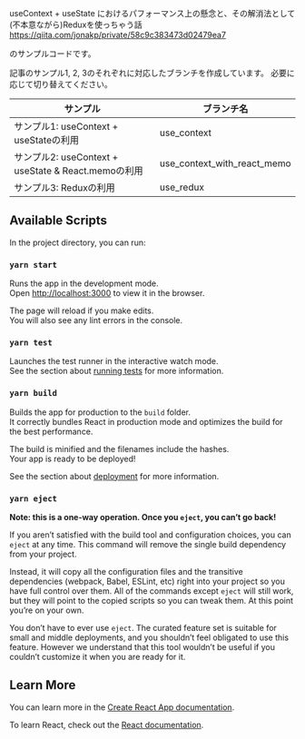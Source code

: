 useContext + useState におけるパフォーマンス上の懸念と、その解消法として(不本意ながら)Reduxを使っちゃう話
https://qiita.com/jonakp/private/58c9c383473d02479ea7

のサンプルコードです。

記事のサンプル1, 2, 3のそれぞれに対応したブランチを作成しています。
必要に応じて切り替えてください。

|  サンプル  |  ブランチ名  |
| ---- | ---- |
|  サンプル1: useContext + useStateの利用  |  use_context  |
|  サンプル2: useContext + useState & React.memoの利用  |  use_context_with_react_memo  |
|  サンプル3: Reduxの利用  |  use_redux  |

## Available Scripts

In the project directory, you can run:

### `yarn start`

Runs the app in the development mode.<br />
Open [http://localhost:3000](http://localhost:3000) to view it in the browser.

The page will reload if you make edits.<br />
You will also see any lint errors in the console.

### `yarn test`

Launches the test runner in the interactive watch mode.<br />
See the section about [running tests](https://facebook.github.io/create-react-app/docs/running-tests) for more information.

### `yarn build`

Builds the app for production to the `build` folder.<br />
It correctly bundles React in production mode and optimizes the build for the best performance.

The build is minified and the filenames include the hashes.<br />
Your app is ready to be deployed!

See the section about [deployment](https://facebook.github.io/create-react-app/docs/deployment) for more information.

### `yarn eject`

**Note: this is a one-way operation. Once you `eject`, you can’t go back!**

If you aren’t satisfied with the build tool and configuration choices, you can `eject` at any time. This command will remove the single build dependency from your project.

Instead, it will copy all the configuration files and the transitive dependencies (webpack, Babel, ESLint, etc) right into your project so you have full control over them. All of the commands except `eject` will still work, but they will point to the copied scripts so you can tweak them. At this point you’re on your own.

You don’t have to ever use `eject`. The curated feature set is suitable for small and middle deployments, and you shouldn’t feel obligated to use this feature. However we understand that this tool wouldn’t be useful if you couldn’t customize it when you are ready for it.

## Learn More

You can learn more in the [Create React App documentation](https://facebook.github.io/create-react-app/docs/getting-started).

To learn React, check out the [React documentation](https://reactjs.org/).
